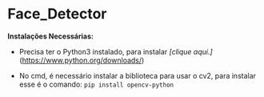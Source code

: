 # Face_Detector

**Instalações Necessárias:**

- Precisa ter o Python3 instalado, para instalar *[clique aqui.]*(https://www.python.org/downloads/)

- No cmd, é necessário instalar a biblioteca para usar o cv2, para instalar esse é o comando: ```pip install opencv-python```